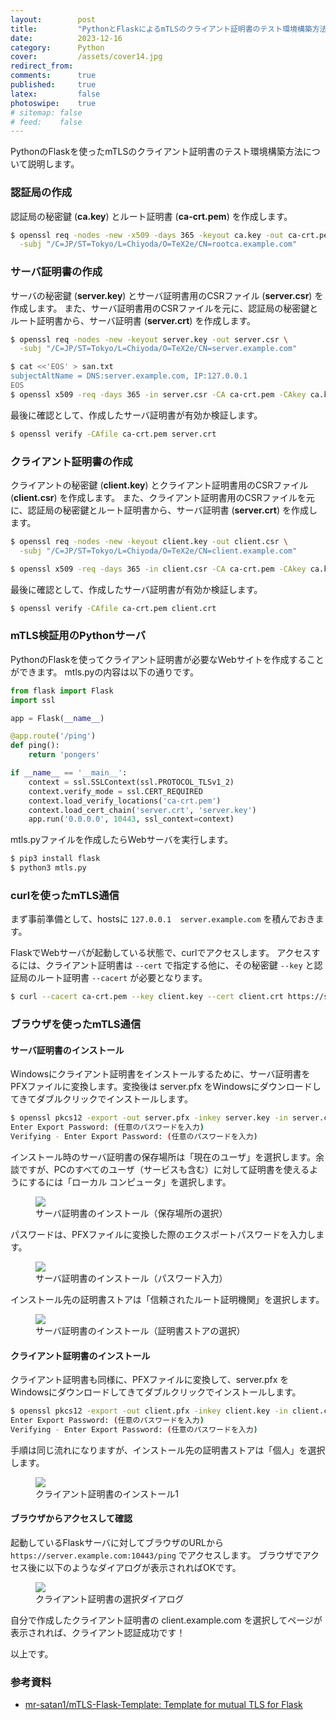 ```yaml
---
layout:        post
title:         "PythonとFlaskによるmTLSのクライアント証明書のテスト環境構築方法"
date:          2023-12-16
category:      Python
cover:         /assets/cover14.jpg
redirect_from:
comments:      true
published:     true
latex:         false
photoswipe:    true
# sitemap: false
# feed:    false
---
```


PythonのFlaskを使ったmTLSのクライアント証明書のテスト環境構築方法について説明します。

### 認証局の作成
認証局の秘密鍵 (**ca.key**) とルート証明書 (**ca-crt.pem**) を作成します。
```bash
$ openssl req -nodes -new -x509 -days 365 -keyout ca.key -out ca-crt.pem \
  -subj "/C=JP/ST=Tokyo/L=Chiyoda/O=TeX2e/CN=rootca.example.com"
```

### サーバ証明書の作成
サーバの秘密鍵 (**server.key**) とサーバ証明書用のCSRファイル (**server.csr**) を作成します。
また、サーバ証明書用のCSRファイルを元に、認証局の秘密鍵とルート証明書から、サーバ証明書 (**server.crt**) を作成します。

```bash
$ openssl req -nodes -new -keyout server.key -out server.csr \
  -subj "/C=JP/ST=Tokyo/L=Chiyoda/O=TeX2e/CN=server.example.com"

$ cat <<'EOS' > san.txt
subjectAltName = DNS:server.example.com, IP:127.0.0.1
EOS
$ openssl x509 -req -days 365 -in server.csr -CA ca-crt.pem -CAkey ca.key -CAcreateserial -out server.crt -extfile san.txt
```

最後に確認として、作成したサーバ証明書が有効か検証します。
```bash
$ openssl verify -CAfile ca-crt.pem server.crt
```

### クライアント証明書の作成
クライアントの秘密鍵 (**client.key**) とクライアント証明書用のCSRファイル (**client.csr**) を作成します。
また、クライアント証明書用のCSRファイルを元に、認証局の秘密鍵とルート証明書から、サーバ証明書 (**server.crt**) を作成します。
```bash
$ openssl req -nodes -new -keyout client.key -out client.csr \
  -subj "/C=JP/ST=Tokyo/L=Chiyoda/O=TeX2e/CN=client.example.com"

$ openssl x509 -req -days 365 -in client.csr -CA ca-crt.pem -CAkey ca.key -CAcreateserial -out client.crt
```

最後に確認として、作成したサーバ証明書が有効か検証します。
```bash
$ openssl verify -CAfile ca-crt.pem client.crt
```

### mTLS検証用のPythonサーバ

PythonのFlaskを使ってクライアント証明書が必要なWebサイトを作成することができます。
mtls.pyの内容は以下の通りです。

```python
from flask import Flask
import ssl

app = Flask(__name__)

@app.route('/ping')
def ping():
    return 'pongers'

if __name__ == '__main__':
    context = ssl.SSLContext(ssl.PROTOCOL_TLSv1_2)
    context.verify_mode = ssl.CERT_REQUIRED
    context.load_verify_locations('ca-crt.pem')
    context.load_cert_chain('server.crt', 'server.key')
    app.run('0.0.0.0', 10443, ssl_context=context)
```

mtls.pyファイルを作成したらWebサーバを実行します。
```bash
$ pip3 install flask
$ python3 mtls.py
```

### curlを使ったmTLS通信

まず事前準備として、hostsに `127.0.0.1  server.example.com` を積んでおきます。

FlaskでWebサーバが起動している状態で、curlでアクセスします。
アクセスするには、クライアント証明書は `--cert` で指定する他に、その秘密鍵 `--key` と認証局のルート証明書 `--cacert` が必要となります。
```bash
$ curl --cacert ca-crt.pem --key client.key --cert client.crt https://server.example.com:10443/ping
```

### ブラウザを使ったmTLS通信

#### サーバ証明書のインストール

Windowsにクライアント証明書をインストールするために、サーバ証明書をPFXファイルに変換します。変換後は server.pfx をWindowsにダウンロードしてきてダブルクリックでインストールします。
```bash
$ openssl pkcs12 -export -out server.pfx -inkey server.key -in server.crt -certfile ca-crt.pem
Enter Export Password: (任意のパスワードを入力)
Verifying - Enter Export Password: (任意のパスワードを入力)
```

インストール時のサーバ証明書の保存場所は「現在のユーザ」を選択します。余談ですが、PCのすべてのユーザ（サービスも含む）に対して証明書を使えるようにするには「ローカル コンピュータ」を選択します。
<figure>
<img src="{{ site.baseurl }}/media/post/protocol/servercert-install1.png" />
<figcaption>サーバ証明書のインストール（保存場所の選択）</figcaption>
</figure>

パスワードは、PFXファイルに変換した際のエクスポートパスワードを入力します。
<figure>
<img src="{{ site.baseurl }}/media/post/protocol/servercert-install2.png" />
<figcaption>サーバ証明書のインストール（パスワード入力）</figcaption>
</figure>

インストール先の証明書ストアは「信頼されたルート証明機関」を選択します。
<figure>
<img src="{{ site.baseurl }}/media/post/protocol/servercert-install3.png" />
<figcaption>サーバ証明書のインストール（証明書ストアの選択）</figcaption>
</figure>

#### クライアント証明書のインストール

クライアント証明書も同様に、PFXファイルに変換して、server.pfx をWindowsにダウンロードしてきてダブルクリックでインストールします。
```bash
$ openssl pkcs12 -export -out client.pfx -inkey client.key -in client.crt -certfile ca-crt.pem
Enter Export Password: (任意のパスワードを入力)
Verifying - Enter Export Password: (任意のパスワードを入力)
```

手順は同じ流れになりますが、インストール先の証明書ストアは「個人」を選択します。
<figure>
<img src="{{ site.baseurl }}/media/post/protocol/clientcert-install1.png" />
<figcaption>クライアント証明書のインストール1</figcaption>
</figure>

#### ブラウザからアクセスして確認

起動しているFlaskサーバに対してブラウザのURLから `https://server.example.com:10443/ping` でアクセスします。
ブラウザでアクセス後に以下のようなダイアログが表示されればOKです。

<figure>
<img src="{{ site.baseurl }}/media/post/protocol/mtls-clientcertificate.png" />
<figcaption>クライアント証明書の選択ダイアログ</figcaption>
</figure>

自分で作成したクライアント証明書の client.example.com を選択してページが表示されれば、クライアント認証成功です！

以上です。

### 参考資料
- [mr-satan1/mTLS-Flask-Template: Template for mutual TLS for Flask](https://github.com/mr-satan1/mTLS-Flask-Template)
